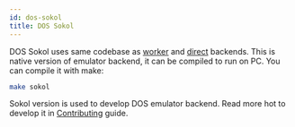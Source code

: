 ```yaml
---
id: dos-sokol 
title: DOS Sokol
---
```


DOS Sokol uses same codebase as [worker](dos-worker.md) and [direct](dos-direct.md) backends. This is native version
of emulator backend, it can be compiled to run on PC. You can compile it with make:

```bash
make sokol
```

Sokol version is used to develop DOS emulator backend. Read more hot to develop it in [Contributing](contributing-emulators.md) guide.

